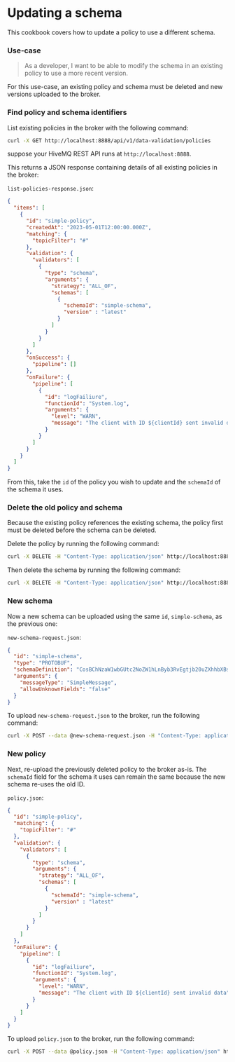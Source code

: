 # Updating a schema
This cookbook covers how to update a policy to use a different schema.


### Use-case 
> As a developer, I want to be able to modify the schema in an existing policy to use a more recent version.

For this use-case, an existing policy and schema must be deleted and new versions uploaded to the broker.


### Find policy and schema identifiers

List existing policies in the broker with the following command:

```bash
curl -X GET http://localhost:8888/api/v1/data-validation/policies
```

suppose your HiveMQ REST API runs at `http://localhost:8888`.

This returns a JSON response containing details of all existing policies in the broker:

`list-policies-response.json`:
```json
{
  "items": [
    {
      "id": "simple-policy",
      "createdAt": "2023-05-01T12:00:00.000Z",
      "matching": {
        "topicFilter": "#"
      },
      "validation": {
        "validators": [
          {
            "type": "schema",
            "arguments": {
              "strategy": "ALL_OF",
              "schemas": [
                {
                  "schemaId": "simple-schema",
                  "version" : "latest"
                }
              ]
            }
          }
        ]
      },
      "onSuccess": {
        "pipeline": []
      },
      "onFailure": {
        "pipeline": [
          {
            "id": "logFailiure",
            "functionId": "System.log",
            "arguments": {
              "level": "WARN",
              "message": "The client with ID ${clientId} sent invalid data"
            }
          }
        ]
      }
    }
  ]
}
```

From this, take the `id` of the policy you wish to update and the `schemaId` of the schema it uses.


### Delete the old policy and schema

Because the existing policy references the existing schema, the policy first must be deleted before the schema can be deleted.

Delete the policy by running the following command:

```bash
curl -X DELETE -H "Content-Type: application/json" http://localhost:8888/api/v1/data-validation/policies/simple-policy
```

Then delete the schema by running the following command:

```bash
curl -X DELETE -H "Content-Type: application/json" http://localhost:8888/api/v1/data-validation/schemas/simple-schema
```


### New schema

Now a new schema can be uploaded using the same `id`, `simple-schema`, as the previous one:

`new-schema-request.json`:
```json
{
  "id": "simple-schema",
  "type": "PROTOBUF",
  "schemaDefinition": "CosBChNzaW1wbGUtc2NoZW1hLnByb3RvEgtjb20uZXhhbXBsZSJfCg1TaW1wbGVNZXNzYWdlEiEKDHN0b3JhZ2VfdXNlZBgBIAEoA1ILc3RvcmFnZVVzZWQSKwoRc3RvcmFnZV9hdmFpbGFibGUYAiABKANSEHN0b3JhZ2VBdmFpbGFibGViBnByb3RvMw==",
  "arguments": {
    "messageType": "SimpleMessage",
    "allowUnknownFields": "false"
  }
}
```

To upload `new-schema-request.json` to the broker, run the following command:

```bash
curl -X POST --data @new-schema-request.json -H "Content-Type: application/json" http://localhost:8888/api/v1/data-validation/schemas
```


### New policy

Next, re-upload the previously deleted policy to the broker as-is. The `schemaId` field for the schema it uses can remain the same because the new schema re-uses the old ID.

`policy.json`:
```json
{
  "id": "simple-policy",
  "matching": {
    "topicFilter": "#"
  },
  "validation": {
    "validators": [
      {
        "type": "schema",
        "arguments": {
          "strategy": "ALL_OF",
          "schemas": [
            {
              "schemaId": "simple-schema",
              "version" : "latest"
            }
          ]
        }
      }
    ]
  },
  "onFailure": {
    "pipeline": [
      {
        "id": "logFailiure",
        "functionId": "System.log",
        "arguments": {
          "level": "WARN",
          "message": "The client with ID ${clientId} sent invalid data"
        }
      }
    ]
  }
}

```

To upload `policy.json` to the broker, run the following command:

```bash
curl -X POST --data @policy.json -H "Content-Type: application/json" http://localhost:8888/api/v1/data-validation/policies
```
